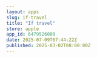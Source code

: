 ```yaml
---
layout: apps
slug: if-travel
title: "If travel"
store: apple
app_id: 6479526000
date: 2025-07-09T07:44:22Z
published: 2025-03-02T08:00:00Z
---
```

